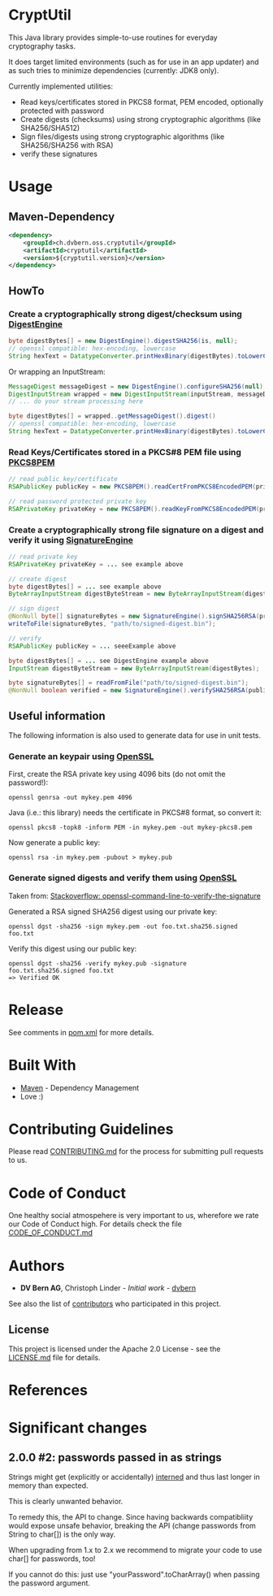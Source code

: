 # CryptUtil
This Java library provides simple-to-use routines for everyday cryptography tasks.

It does target limited environments (such as for use in an app updater) and as such tries to
minimize dependencies (currently: JDK8 only).

Currently implemented utilities:
* Read keys/certificates stored in PKCS8 format, PEM encoded, optionally protected with password
* Create digests (checksums) using strong cryptographic algorithms (like SHA256/SHA512)
* Sign files/digests using strong cryptographic algorithms (like SHA256/SHA256 with RSA)
* verify these signatures


# Usage

<What things you need to install and how to install them>

## Maven-Dependency

```xml
<dependency>
	<groupId>ch.dvbern.oss.cryptutil</groupId>
	<artifactId>cryptutil</artifactId>
	<version>${cryptutil.version}</version>
</dependency>
```

## HowTo

### Create a cryptographically strong digest/checksum using [DigestEngine](src/main/java/ch/dvbern/lib/cryptutil/DigestEngine.java)
```java
byte digestBytes[] = new DigestEngine().digestSHA256(is, null);
// openssl compatible: hex-encoding, lowercase
String hexText = DatatypeConverter.printHexBinary(digestBytes).toLowerCase(Locale.US);
```

Or wrapping an InputStream:
```java
MessageDigest messageDigest = new DigestEngine().configureSHA256(null);
DigestInputStream wrapped = new DigestInputStream(inputStream, messageDigest);
// ... do your stream processing here

byte digestBytes[] = wrapped..getMessageDigest().digest()
// openssl compatible: hex-encoding, lowercase
String hexText = DatatypeConverter.printHexBinary(digestBytes).toLowerCase(Locale.US);
```

### Read Keys/Certificates stored in a PKCS#8 PEM file using [PKCS8PEM](src/main/java/ch/dvbern/lib/cryptutil/fileformats/PKCS8PEM.java)
```java
// read public key/certificate
RSAPublicKey publicKey = new PKCS8PEM().readCertFromPKCS8EncodedPEM(privateKeyURL.openStream());

// read password protected private key
RSAPrivateKey privateKey = new PKCS8PEM().readKeyFromPKCS8EncodedPEM(privateKeyURL.openStream(), "asdffdsa".toCharArray());
```

### Create a cryptographically strong file signature on a digest and verify it using [SignatureEngine](src/main/java/ch/dvbern/lib/cryptutil/SignatureEngine.java)
```java
// read private key
RSAPrivateKey privateKey = ... see example above

// create digest
byte digestBytes[] = ... see example above
ByteArrayInputStream digestByteStream = new ByteArrayInputStream(digestBytes);

// sign digest
@NonNull byte[] signatureBytes = new SignatureEngine().signSHA256RSA(privateKey, digestByteStream, null);
writeToFile(signatureBytes, "path/to/signed-digest.bin");
```

```java
// verify
RSAPublicKey publicKey = ... seeeExample above

byte digestBytes[] = ... see DigestEngine example above
InputStream digestByteStream = new ByteArrayInputStream(digestBytes);

byte signatureBytes[] = readFromFile("path/to/signed-digest.bin");
@NonNull boolean verified = new SignatureEngine().verifySHA256RSA(publicKey, digestByteStream, signatureBytes, null);

```


## Useful information
The following information is also used to generate data for use in unit tests.

### Generate an keypair using [OpenSSL]
First, create the RSA private key using 4096 bits (do not omit the password!):
```
openssl genrsa -out mykey.pem 4096
```

Java (i.e.: this library) needs the certificate in PKCS#8 format, so convert it:
```
openssl pkcs8 -topk8 -inform PEM -in mykey.pem -out mykey-pkcs8.pem
```                       

Now generate a public key:
```
openssl rsa -in mykey.pem -pubout > mykey.pub
```

### Generate signed digests and verify them using [OpenSSL]
Taken from: [Stackoverflow: openssl-command-line-to-verify-the-signature]

Generated a RSA signed SHA256 digest using our private key:
```
openssl dgst -sha256 -sign mykey.pem -out foo.txt.sha256.signed foo.txt 
```

Verify this digest using our public key:
```
openssl dgst -sha256 -verify mykey.pub -signature foo.txt.sha256.signed foo.txt
=> Verified OK
```

# Release
See comments in [pom.xml](pom.xml) for more details.

# Built With
* [Maven] - Dependency Management
* Love :)

# Contributing Guidelines

Please read [CONTRIBUTING.md](CONTRIBUTING.md) for the process for submitting pull requests to us.

# Code of Conduct

One healthy social atmospehere is very important to us, wherefore we rate our Code of Conduct high. For details check
 the file [CODE_OF_CONDUCT.md](CODE_OF_CONDUCT.md)

# Authors

* **DV Bern AG**, Christoph Linder - *Initial work* - [dvbern]

See also the list of [contributors](https://github.com/dvbern/cryptutil/contributors) who participated in this project.

## License

This project is licensed under the Apache 2.0 License - see the [LICENSE.md](LICENSE.md) file for details.



# References
[dvbern]: https://github.com/dvbern
[OpenSSL]: https://www.openssl.org/
[Maven]: https://maven.apache.org/
[Stackoverflow: openssl-command-line-to-verify-the-signature]: https://stackoverflow.com/questions/5140425/openssl-command-line-to-verify-the-signature


# Significant changes
## 2.0.0 #2: passwords passed in as strings
Strings might get (explicitly or accidentally) [interned](https://docs.oracle.com/javase/7/docs/api/java/lang/String.html#intern%28%29) and thus last longer in memory than expected.

This is clearly unwanted behavior.

To remedy this, the API to change. Since having backwards compatibliity would expose unsafe behavior, 
breaking the API (change passwords from String to char[]) is the only way.

When upgrading from 1.x to 2.x we recommend to migrate your code to use char[] for passwords, too! 

If you cannot do this: just use "yourPassword".toCharArray() when passing the password argument. 
